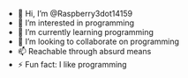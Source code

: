 - 👋 Hi, I’m @Raspberry3dot14159
- 👀 I’m interested in programming
- 🌱 I’m currently learning programming
- 💞️ I’m looking to collaborate on programming
- 📫 Reachable through absurd means
- ⚡ Fun fact: I like programming

<!---
Raspberry3dot14159/Raspberry3dot14159 is a ✨ special ✨ repository because its `README.md` (this file) appears on your GitHub profile.
You can click the Preview link to take a look at your changes.
--->
